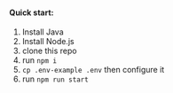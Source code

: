 #### Quick start:
1. Install Java
1. Install Node.js
1. clone this repo
1. run `npm i`
1. `cp .env-example .env` then configure it
1. run `npm run start`